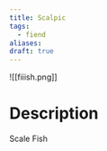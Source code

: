```yaml
---
title: Scalpic
tags:
  - fiend
aliases: 
draft: true
---
```

![[fiiish.png]]
# Description
Scale Fish